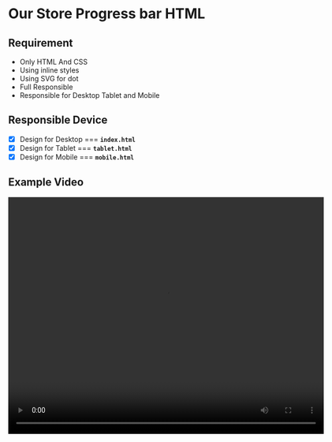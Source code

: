 # Our Store Progress bar HTML

## Requirement

- Only HTML And CSS
- Using inline styles
- Using SVG for dot
- Full Responsible
- Responsible for Desktop Tablet and Mobile

## Responsible Device

- [x] Design for Desktop === **`index.html`**
- [x] Design for Tablet === **`tablet.html`**
- [x] Design for Mobile === **`mobile.html`**

## Example Video

<video width="640" height="480" controls>
  <source src="https://github.com/Shahriyar-Hosen/Our-Store-Progress-bar-HTML/blob/main/example-video.mp4" type="video/mp4">
  Your browser does not support the video tag.
</video>
